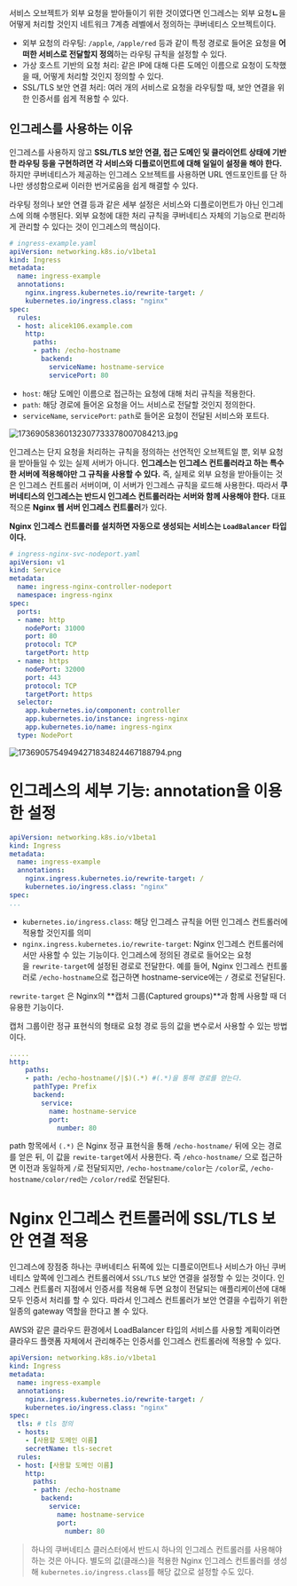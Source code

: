 서비스 오브젝트가 외부 요청을 받아들이기 위한 것이였다면 인그레스는 외부 요청**ㄴ**을 어떻게 처리할 것인지 네트워크 7계층 레벨에서 정의하는 쿠버네티스 오브젝트이다.

- 외부 요청의 라우팅: `/apple`, `/apple/red` 등과 같이 특정 경로로 들어온 요청을 **어떠한 서비스로 전달할지 정의**하는 라우팅 규칙을 설정할 수 있다.
- 가상 호스트 기반의 요청 처리: 같은 IP에 대해 다른 도메인 이름으로 요청이 도착했을 때, 어떻게 처리할 것인지 정의할 수 있다.
- SSL/TLS 보안 연결 처리: 여러 개의 서비스로 요청을 라우팅할 때, 보안 연결을 위한 인증서를 쉽게 적용할 수 있다.

## 인그레스를 사용하는 이유

인그레스를 사용하지 않고  **SSL/TLS 보안 연결, 접근 도메인 및 클라이언트 상태에 기반한 라우팅 등을 구현하려면 각 서비스와 디플로이먼트에 대해 일일이 설정을 해야 한다.** 하지만 쿠버네티스가 제공하는 인그레스 오브젝트를 사용하면 URL 엔드포인트를 단 하나만 생성함으로써 이러한 번거로움을 쉽게 해결할 수 있다.

라우팅 정의나 보안 연결 등과 같은 세부 설정은 서비스와 디플로이먼트가 아닌 인그레스에 의해 수행된다. 외부 요청에 대한 처리 규칙을 쿠버네티스 자체의 기능으로 편리하게 관리할 수 있다는 것이 인그레스의 핵심이다.

```yaml
# ingress-example.yaml
apiVersion: networking.k8s.io/v1beta1
kind: Ingress
metadata:
  name: ingress-example
  annotations:
    nginx.ingress.kubernetes.io/rewrite-target: /
    kubernetes.io/ingress.class: "nginx"
spec:
  rules:
  - host: alicek106.example.com
    http:
      paths:
      - path: /echo-hostname
        backend:
          serviceName: hostname-service
          servicePort: 80
```

- `host`: 해당 도메인 이름으로 접근하는 요청에 대해 처리 규칙을 적용한다.
- `path`: 해당 경로에 들어온 요청을 어느 서비스로 전달할 것인지 정의한다.
- `serviceName`, `servicePort`: `path`로 들어온 요청이 전달된 서비스와 포트다.

![17369058360132307733378007084213.jpg](https://prod-files-secure.s3.us-west-2.amazonaws.com/3e4e0704-9330-414c-ac53-678934bf21c4/5dac45bd-d978-4171-9c29-9e0af3448786/17369058360132307733378007084213.jpg)

인그레스는 단지 요청을 처리하는 규칙을 정의하는 선언적인 오브젝트일 뿐, 외부 요청을 받아들일 수 있는 실제 서버가 아니다. **인그레스는 인그레스 컨트롤러라고 하는 특수한 서버에 적용해야만 그 규칙을 사용할 수 있다.** 즉, 실제로 외부 요청을 받아들이는 것은 인그레스 컨트롤러 서버이며, 이 서버가 인그레스 규칙을 로드해 사용한다. 따라서 **쿠버네티스의 인그레스는 반드시 인그레스 컨트롤러라는 서버와 함께 사용해야 한다.** 대표적으론 **Nginx 웹 서버 인그레스 컨트롤러**가 있다.

**Nginx 인그레스 컨트롤러를 설치하면 자동으로 생성되는 서비스는 `LoadBalancer` 타입이다.**

```yaml
# ingress-nginx-svc-nodeport.yaml
apiVersion: v1
kind: Service
metadata:
  name: ingress-nginx-controller-nodeport
  namespace: ingress-nginx
spec:
  ports:
  - name: http
    nodePort: 31000
    port: 80
    protocol: TCP
    targetPort: http
  - name: https
    nodePort: 32000
    port: 443
    protocol: TCP
    targetPort: https
  selector:
    app.kubernetes.io/component: controller
    app.kubernetes.io/instance: ingress-nginx
    app.kubernetes.io/name: ingress-nginx
  type: NodePort
```

![17369057549494271834824467188794.png](https://prod-files-secure.s3.us-west-2.amazonaws.com/3e4e0704-9330-414c-ac53-678934bf21c4/b6e48e80-f511-4c0b-ad4e-1ddee68b5279/17369057549494271834824467188794.png)

# **인그레스의 세부 기능: annotation을 이용한 설정**

```yaml
apiVersion: networking.k8s.io/v1beta1
kind: Ingress
metadata:
  name: ingress-example
  annotations:
    nginx.ingress.kubernetes.io/rewrite-target: /
    kubernetes.io/ingress.class: "nginx"
spec:
...
```

- `kubernetes.io/ingress.class`: 해당 인그레스 규칙을 어떤 인그레스 컨트롤러에 적용할 것인지를 의미
- `nginx.ingress.kubernetes.io/rewrite-target`: Nginx 인그레스 컨트롤러에서만 사용할 수 있는 기능이다. 인그레스에 정의된 경로로 들어오는 요청을 `rewrite-target`에 설정된 경로로 전달한다. 예를 들어, Nginx 인그레스 컨트롤러로 `/echo-hostname`으로 접근하면 hostname-service에는 `/` 경로로 전달된다.

`rewrite-target` 은 Nginx의 **캡처 그룹(Captured groups)**과 함께 사용할 때 더 유용한 기능이다.

캡처 그룹이란 정규 표현식의 형태로 요청 경로 등의 값을 변수로서 사용할 수 있는 방법이다.

```yaml
.....
http:
	paths: 
	- path: /echo-hostname(/|$)(.*) #(.*)을 통해 경로를 얻는다.
	  pathType: Prefix
	  backend:
	    service:
	      name: hostname-service
	      port: 
	        number: 80
```

path 항목에서 `(.*)` 은 Nginx 정규 표현식을 통해 `/echo-hostname/` 뒤에 오는 경로를 얻은 뒤, 이 값을 `rewite-target`에서 사용한다. 즉 `/ehco-hostname/` 으로 접근하면 이전과 동일하게 `/`로 전달되지만, `/echo-hostname/color`는 `/color`로, `/echo-hostname/color/red`는 `/color/red`로 전달된다.

# **Nginx 인그레스 컨트롤러에 SSL/TLS 보안 연결 적용**

인그레스에 장점중 하나는 쿠버네티스 뒤쪽에 있는 디플로이먼트나 서비스가 아닌 쿠버네티스 앞쪽에 인그레스 컨트롤러에서 `SSL/TLS` 보안 연결을 설정할 수 있는 것이다.
인그레스 컨트롤러 지점에서 인증서를 적용해 두면 요청이 전달되는 애플리케이션에 대해 모두 인증서 처리를 할 수 있다. 따라서 인그레스 컨트롤러가 보안 연결을 수립하기 위한 일종의 gateway 역할을 한다고 볼 수 있다.

AWS와 같은 클라우드 환경에서 LoadBalancer 타입의 서비스를 사용할 계획이라면 클라우드 플랫폼 자체에서 관리해주는 인증서를 인그레스 컨트롤러에 적용할 수 있다.

```yaml
apiVersion: networking.k8s.io/v1beta1
kind: Ingress
metadata:
  name: ingress-example
  annotations:
    nginx.ingress.kubernetes.io/rewrite-target: /
    kubernetes.io/ingress.class: "nginx"
spec:
  tls: # tls 정의
  - hosts:
    - [사용할 도메인 이름]
    secretName: tls-secret
  rules:
  - host: [사용할 도메인 이름]
    http:
      paths:
      - path: /echo-hostname
        backend:
          service: 
            name: hostname-service
            port:
              number: 80
```

> 하나의 쿠버네티스 클러스터에서 반드시 하나의 인그레스 컨트롤러를 사용해야 하는 것은 아니다. 별도의 값(클래스)을 적용한 Nginx 인그레스 컨트롤러를 생성해 `kubernetes.io/ingress.class`를 해당 값으로 설정할 수도 있다.
>
